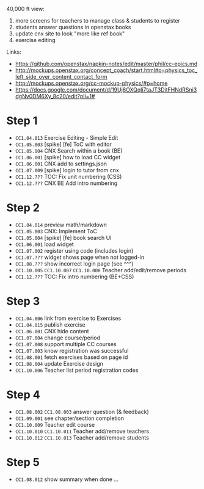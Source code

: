 40,000 ft view: 

1. more screens for teachers to manage class & students to register
2. students answer questions in openstax books
3. update cnx site to look "more like ref book"
4. exercise editing

Links:

- https://github.com/openstax/napkin-notes/edit/master/phil/cc-epics.md
- http://mockups.openstax.org/concept_coach/start.html#p=physics_toc_left_side_over_content_contact_form
- http://mockups.openstax.org/cc-mockup-physics/#p=home
- https://docs.google.com/document/d/19Uj6OXQqli7taJT3DitFHNdRSni3dgNv0DM6Xy_8c20/edit?pli=1#

# Step 1

- `CC1.04.013` Exercise Editing - Simple Edit
- `CC1.05.003` [spike] [fe] ToC with editor
- `CC1.05.004` CNX Search within a book (BE)
- `CC1.06.001` [spike] how to load CC widget
- `CC1.06.001` CNX add to settings.json
- `CC1.07.009` [spike] login to tutor from cnx
- `CC1.12.???` TOC: Fix unit numbering (CSS)
- `CC1.12.???` CNX BE Add intro numbering


# Step 2

- `CC1.04.014` preview math/markdown
- `CC1.05.003` CNX: Implement ToC
- `CC1.05.004` [spike] [fe] book search UI
- `CC1.06.001` load widget
- `CC1.07.002` register using code (includes login)
- `CC1.07.???` widget shows page when not logged-in
- `CC1.08.???` show incorrect login page (see ^^^)
- `CC1.10.005` `CC1.10.007` `CC1.10.008`  Teacher add/edit/remove periods
- `CC1.12.???` TOC: Fix intro numbering (BE+CSS)


# Step 3

- `CC1.04.006` link from exercise to Exercises
- `CC1.04.015` publish exercise
- `CC1.06.001` CNX hide content
- `CC1.07.004` change course/period
- `CC1.07.008` support multiple CC courses
- `CC1.07.003` know registration was successful
- `CC1.08.001` fetch exercises based on page id
- `CC1.08.004` update Exercise design
- `CC1.10.006` Teacher list period registration codes


# Step 4

- `CC1.08.002` `CC1.08.003` answer question (& feedback)
- `CC1.09.001` see chapter/section completion
- `CC1.10.009` Teacher edit course
- `CC1.10.010` `CC1.10.011` Teacher add/remove teachers
- `CC1.10.012` `CC1.10.013` Teacher add/remove students


# Step 5

- `CC1.08.012` show summary when done
...
